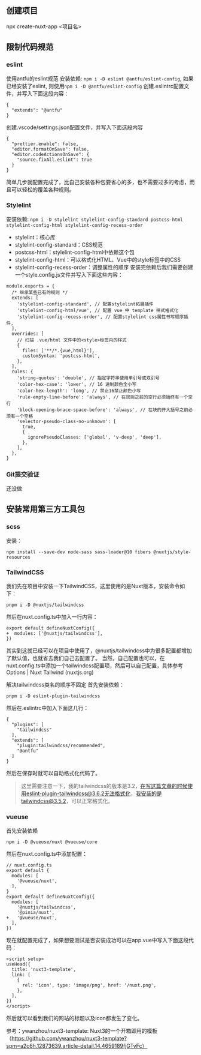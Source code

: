 ## 创建项目
npx create-nuxt-app <项目名>

## 限制代码规范
### eslint
使用antfu的eslint规范
安装依赖:
`npm i -D eslint @antfu/eslint-config`, 如果已经安装了eslint, 则使用`npm i -D @antfu/eslint-config`
创建.eslintrc配置文件，并写入下面这段内容：
```
{
  "extends": "@antfu"
}
```
创建.vscode/settings.json配置文件，并写入下面这段内容
```
{
  "prettier.enable": false,
  "editor.formatOnSave": false,
  "editor.codeActionsOnSave": {
    "source.fixAll.eslint": true
  }
}
```
简单几步就配置完成了，比自己安装各种包要省心的多，也不需要过多的考虑，而且可以轻松的覆盖各种规则。

### Stylelint
安装依赖:
`npm i -D stylelint stylelint-config-standard postcss-html stylelint-config-html stylelint-config-recess-order`
* stylelint：核心库
* stylelint-config-standard：CSS规范
* postcss-html：stylelint-config-html中依赖这个包
* stylelint-config-html：可以格式化HTML、Vue中的style标签中的CSS
* stylelint-config-recess-order：调整属性的顺序
安装完依赖后我们需要创建一个style.config.js文件并写入下面这些内容：
```
module.exports = {
  /* 继承某些已有的规则 */
  extends: [
    'stylelint-config-standard', // 配置stylelint拓展插件
    'stylelint-config-html/vue', // 配置 vue 中 template 样式格式化
    'stylelint-config-recess-order', // 配置stylelint css属性书写顺序插件,
  ],
  overrides: [
    // 扫描 .vue/html 文件中的<style>标签内的样式
    {
      files: ['**/*.{vue,html}'],
      customSyntax: 'postcss-html',
    },
  ],
  rules: {
    'string-quotes': 'double', // 指定字符串使用单引号或双引号
    'color-hex-case': 'lower', // 16 进制颜色全小写
    'color-hex-length': 'long', // 禁止16禁止颜色小写
    'rule-empty-line-before': 'always', // 在规则之前的空行必须始终有一个空行
    'block-opening-brace-space-before': 'always', // 在块的开大括号之前必须有一个空格
    'selector-pseudo-class-no-unknown': [
      true,
      {
        ignorePseudoClasses: ['global', 'v-deep', 'deep'],
      },
    ],
  },
}
```

### Git提交验证
还没做

## 安装常用第三方工具包
### scss
安装：
```
npm install --save-dev node-sass sass-loader@10 fibers @nuxtjs/style-resources
```
### TailwindCSS
我们先在项目中安装一下TailwindCSS，这里使用的是Nuxt版本，安装命令如下：
```
pnpm i -D @nuxtjs/tailwindcss
```
然后在nuxt.config.ts中加入一行内容：
```
export default defineNuxtConfig({
+  modules: ['@nuxtjs/tailwindcss'],
})
```
其实到这就已经可以在项目中使用了，@nuxtjs/tailwindcss中为很多配置都增加了默认值，也就省去我们自己去配置了。
当然，自己配置也可以，在nuxt.config.ts中添加一个tailwindcss配置项，然后可以自己配置，具体参考Options | Nuxt Tailwind (nuxtjs.org)

解决tailwindcss类名的顺序不固定
首先安装依赖：
```
pnpm i -D eslint-plugin-tailwindcss
```
然后在.eslintrc中加入下面这几行：
```
{
  "plugins": [
    "tailwindcss"
  ],
  "extends": [
    "plugin:tailwindcss/recommended",
    "@antfu"
  ]
}
```
然后在保存时就可以自动格式化代码了。
> 这里需要注意一下，我的tailwindcss的版本是3.2，在写这篇文章的时候使用eslint-plugin-tailwindcss@3.6.2无法格式化，我安装的是tailwindcss@3.5.2，可以正常格式化。

### vueuse
首先安装依赖
```
npm i -D @vueuse/nuxt @vueuse/core
```
然后在nuxt.config.ts中添加配置：
```
// nuxt.config.ts
export default {
  modules: [
    '@vueuse/nuxt',
  ],
}
export default defineNuxtConfig({
  modules: [
    '@nuxtjs/tailwindcss',
    '@pinia/nuxt',
+   '@vueuse/nuxt',
  ],
})
```
现在就配置完成了，如果想要测试是否安装成功可以在app.vue中写入下面这段代码：
```
<script setup>
useHead({
  title: 'nuxt3-template',
  link: [
    {
      rel: 'icon', type: 'image/png', href: '/nuxt.png',
    },
  ],
})
</script>
```
然后就可以看到我们的网站的标题以及icon都发生了变化。

参考：ywanzhou/nuxt3-template: Nuxt3的一个开箱即用的模板（https://github.com/ywanzhou/nuxt3-template?spm=a2c6h.12873639.article-detail.14.4659189fjGTvFc）
